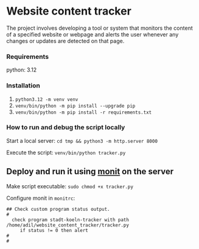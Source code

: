 # Website content tracker

The project involves developing a tool or system that monitors the content of a specified website or webpage and alerts the user whenever any changes or updates are detected on that page.

### Requirements

python: 3.12

### Installation

1. `python3.12 -m venv venv`
2. `venv/bin/python -m pip install --upgrade pip`
3. `venv/bin/python -m pip install -r requirements.txt`

### How to run and debug the script locally

Start a local server:
`cd tmp && python3 -m http.server 8000`

Execute the script:
`venv/bin/python tracker.py`

## Deploy and run it using [monit](https://mmonit.com/monit/documentation/monit.html#Program) on the server

Make script executable:
`sudo chmod +x tracker.py`

Configure monit in `monitrc`:

```
## Check custom program status output.
#
  check program stadt-koeln-tracker with path /home/adil/website_content_tracker/tracker.py
     if status != 0 then alert
#
#
```
